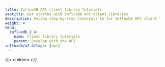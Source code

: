 ```yaml
---
title: InfluxDB API client library tutorials
seotitle: Get started with InfluxDB API client libraries
description: Follow step-by-step tutorials to for InfluxDB API client libraries in your favorite framework or language.
weight: 4
menu:
  influxdb_2_4:
    name: Client library tutorials
    parent: Develop with the API
influxdb/v2.4/tags: [api]
---
```


{{< children >}}
